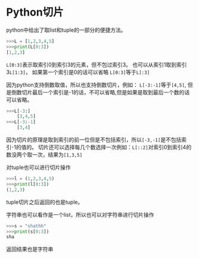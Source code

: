 # Python切片
python中给出了取list和tuple的一部分的便捷方法。

```python
>>>L = [1,2,3,4,5]
>>>print(L[0:3])
[1,2,3]
```
`L[0:3]`表示取索引0到索引3的元素，但不包过索引3。
也可以从索引1取到索引3`L[1:3]`，
如果第一个索引是0的话可以省略
`L[0:3]`等于`L[:3]`

因为python支持倒数取值，所以也支持倒数切片，例如：
`L[-3:-1]`等于`[4,5]`, 但是倒数切片最后一个索引是-1的话，不可以省略,但是如果是取到最后一个数的话可以省略。
```python
>>>L[-3:]
    [3,4,5]
>>>L[-3:-1]
    [3,4]
```
因为切片的原理是取到索引的前一位但是不包括索引，所以`[-3,-1]`是不包括索引-1的值的。
切片还可以选择每几个数选择一次例如：`L[::2]`对索引0到索引4的数没两个取一次，结果为`[1,3,5]`

对tuple也可以进行切片操作
```python
>>>l = (1,2,3,4,5)
>>>print(l[0:3])
(1,2,3)
```
tuple切片之后返回的也是tuple。

字符串也可以看作是一个list，所以也可以对字符串进行切片操作
```python
>>>s = "shathh"
>>>print(s[0:3])
sha
```
返回结果也是字符串

